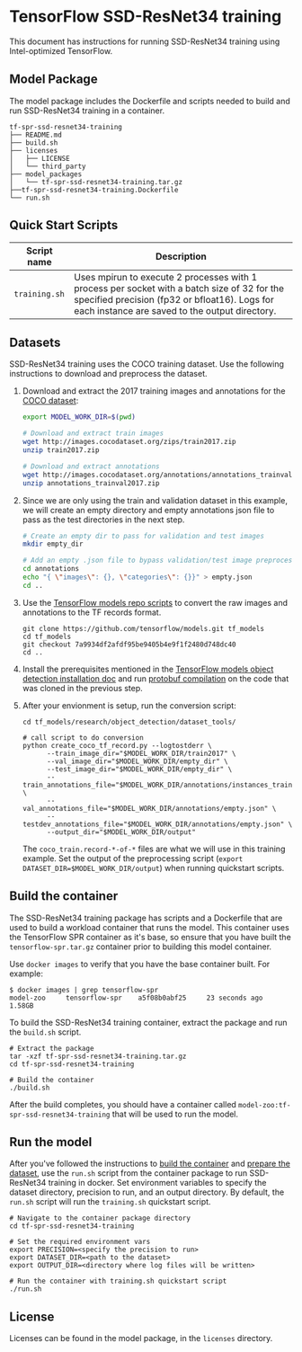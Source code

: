 <!--- 0. Title -->
# TensorFlow SSD-ResNet34 training

<!-- 10. Description -->

This document has instructions for running SSD-ResNet34 training
using Intel-optimized TensorFlow.


## Model Package

The model package includes the Dockerfile and scripts needed to build and
run SSD-ResNet34 training in a container.
```
tf-spr-ssd-resnet34-training
├── README.md
├── build.sh
├── licenses
│   ├── LICENSE
│   └── third_party
├── model_packages
│   └── tf-spr-ssd-resnet34-training.tar.gz
├──tf-spr-ssd-resnet34-training.Dockerfile
└── run.sh
```

<!--- 40. Quick Start Scripts -->
## Quick Start Scripts

| Script name | Description |
|-------------|-------------|
| `training.sh` | Uses mpirun to execute 2 processes with 1 process per socket with a batch size of 32 for the specified precision (fp32 or bfloat16). Logs for each instance are saved to the output directory. |

<!--- 30. Datasets -->
## Datasets

SSD-ResNet34 training uses the COCO training dataset. Use the following instructions
to download and preprocess the dataset.

1.  Download and extract the 2017 training images and annotations for the
    [COCO dataset](http://cocodataset.org/#home):
    ```bash
    export MODEL_WORK_DIR=$(pwd)

    # Download and extract train images
    wget http://images.cocodataset.org/zips/train2017.zip
    unzip train2017.zip

    # Download and extract annotations
    wget http://images.cocodataset.org/annotations/annotations_trainval2017.zip
    unzip annotations_trainval2017.zip
    ```

2.  Since we are only using the train and validation dataset in this example,
    we will create an empty directory and empty annotations json file to pass
    as the test directories in the next step.
    ```bash
    # Create an empty dir to pass for validation and test images
    mkdir empty_dir

    # Add an empty .json file to bypass validation/test image preprocessing
    cd annotations
    echo "{ \"images\": {}, \"categories\": {}}" > empty.json
    cd ..
    ```

3. Use the [TensorFlow models repo scripts](https://github.com/tensorflow/models)
   to convert the raw images and annotations to the TF records format.
   ```
   git clone https://github.com/tensorflow/models.git tf_models
   cd tf_models
   git checkout 7a9934df2afdf95be9405b4e9f1f2480d748dc40
   cd ..
   ```

4. Install the prerequisites mentioned in the
   [TensorFlow models object detection installation doc](https://github.com/tensorflow/models/blob/v2.3.0/research/object_detection/g3doc/installation.md#dependencies)
   and run [protobuf compilation](https://github.com/tensorflow/models/blob/v2.3.0/research/object_detection/g3doc/installation.md#protobuf-compilation)
   on the code that was cloned in the previous step.

5. After your envionment is setup, run the conversion script:
   ```
   cd tf_models/research/object_detection/dataset_tools/

   # call script to do conversion
   python create_coco_tf_record.py --logtostderr \
         --train_image_dir="$MODEL_WORK_DIR/train2017" \
         --val_image_dir="$MODEL_WORK_DIR/empty_dir" \
         --test_image_dir="$MODEL_WORK_DIR/empty_dir" \
         --train_annotations_file="$MODEL_WORK_DIR/annotations/instances_train2017.json" \
         --val_annotations_file="$MODEL_WORK_DIR/annotations/empty.json" \
         --testdev_annotations_file="$MODEL_WORK_DIR/annotations/empty.json" \
         --output_dir="$MODEL_WORK_DIR/output"
    ```

    The `coco_train.record-*-of-*` files are what we will use in this training example.
    Set the output of the preprocessing script (`export DATASET_DIR=$MODEL_WORK_DIR/output`)
    when running quickstart scripts.

## Build the container

The SSD-ResNet34 training package has scripts and a Dockerfile that are
used to build a workload container that runs the model. This container
uses the TensorFlow SPR container as it's base, so ensure that you have built
the `tensorflow-spr.tar.gz` container prior to building this model container.

Use `docker images` to verify that you have the base container built. For example:
```
$ docker images | grep tensorflow-spr
model-zoo     tensorflow-spr    a5f08b0abf25     23 seconds ago   1.58GB
```

To build the SSD-ResNet34 training container, extract the package and
run the `build.sh` script.
```
# Extract the package
tar -xzf tf-spr-ssd-resnet34-training.tar.gz
cd tf-spr-ssd-resnet34-training

# Build the container
./build.sh
```

After the build completes, you should have a container called
`model-zoo:tf-spr-ssd-resnet34-training` that will be used to run the model.

## Run the model

After you've followed the instructions to [build the container](#build-the-container)
and [prepare the dataset](#datasets), use the `run.sh` script from the container
package to run SSD-ResNet34 training in docker. Set environment variables to
specify the dataset directory, precision to run, and
an output directory. By default, the `run.sh` script will run the
`training.sh` quickstart script.
```
# Navigate to the container package directory
cd tf-spr-ssd-resnet34-training

# Set the required environment vars
export PRECISION=<specify the precision to run>
export DATASET_DIR=<path to the dataset>
export OUTPUT_DIR=<directory where log files will be written>

# Run the container with training.sh quickstart script
./run.sh
```

<!--- 80. License -->
## License

Licenses can be found in the model package, in the `licenses` directory.

